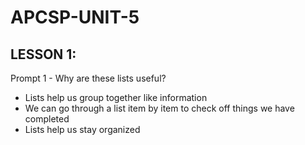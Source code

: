 # APCSP-UNIT-5



**LESSON 1:**
--------------------------------------------------------------------------
Prompt 1 - Why are these lists useful?

- Lists help us group together like information
- We can go through a list item by item to check off things we have completed
- Lists help us stay organized
